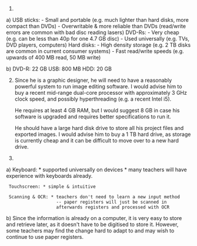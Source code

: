 1.
  a) USB sticks:    - Small and portable (e.g. much lighter than hard
                      disks, more compact than DVDs)
                    - Overwritable & more reliable than DVDs (read/write
                      errors are common with bad disc reading lasers)
     DVD-Rs:        - Very cheap (e.g. can be less than 40p for one 4.7
                      GB disc) 
                    - Used universally (e.g. TVs, DVD players, computers)
     Hard disks:    - High density storage (e.g. 2 TB disks are common
                      in current consumer systems)
                    - Fast read/write speeds (e.g. upwards of 400 MB
                      read, 50 MB write)

  b) DVD-R: 22 GB
     USB: 800 MB
     HDD: 20 GB

2. Since he is a graphic designer, he will need to have a reasonably
   powerful system to run image editing software. I would advise him to
   buy a recent mid-range dual-core processor with approximately 3 GHz
   clock speed, and possibly hyperthreading (e.g. a recent Intel i5).
   
   He requires at least 4 GB RAM, but I would suggest 8 GB in case his
   software is upgraded and requires better specifications to run it.

   He should have a large hard disk drive to store all his project files
   and exported images. I would advise him to buy a 1 TB hard drive, as
   storage is currently cheap and it can be difficult to move over to a
   new hard drive.

3.
  a) Keyboard: * supported universally on devices
               * many teachers will have experience with keyboards already.

     Touchscreen: * simple & intuitive

     Scanning & OCR: * teachers don't need to learn a new input method
                       -- paper registers will just be scanned in
                       afterwards registers and processed with OCR

  b) Since the information is already on a computer, it is very easy to
     store and retrieve later, as it doesn't have to be digitised to
     store it. However, some teachers may find the change hard to adapt
     to and may wish to continue to use paper registers.
